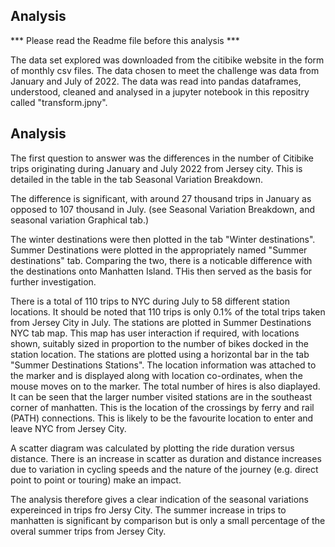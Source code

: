 ## Analysis

*** Please read the Readme file before this analysis ***

The data set explored was downloaded from the citibike website in the form of monthly csv files. The data chosen to meet the challenge was data from January and July of 2022. The data was read into pandas dataframes, understood, cleaned and analysed in a jupyter notebook in this repositry called "transform.jpny".

## Analysis
The first question to answer was the differences in the number of Citibike trips originating during January and July 2022 from Jersey city. This is detailed in the table in the tab Seasonal Variation Breakdown. 

The difference is significant, with around 27 thousand trips in January as opposed to 107 thousand in July. (see Seasonal Variation Breakdown, and seasonal variation Graphical tab.)

The winter destinations were then plotted in the tab "Winter destinations". Summer Destinations were plotted in the appropriately named "Summer destinations" tab. 
Comparing the two, there is a noticable difference with the destinations onto Manhatten Island. THis then served as the basis for further investigation. 

There is a total of 110 trips to NYC during July to 58 different station locations. It should be noted that 110 trips is only 0.1% of the total trips taken from Jersey City in July. The stations are plotted in Summer Destinations NYC tab map. This map has user interaction if required, with locations shown, suitably sized in proportion to the number of bikes docked in the station location. The stations are plotted using a horizontal bar in the tab "Summer Destinations Stations".
The location information was attached to the marker and is displayed along with location co-ordinates, when the mouse moves on to the marker. The total number of hires is also diaplayed. It can be seen that the larger number visited stations are in the southeast corner of manhatten. This is the location of the crossings by ferry and rail (PATH) connections. This is likely to be the favourite location to enter and leave NYC from Jersey City. 

A scatter diagram was calculated by plotting the ride duration versus distance. There is an increase in scatter as duration and distance increases due to variation in cycling speeds and the nature of the journey (e.g. direct point to point or touring) make an impact. 

The analysis therefore gives a clear indication of the seasonal variations expereinced in trips fro Jersy City. The summer increase in trips to manhatten is significant by comparison but is only a small percentage of the overal summer trips from Jersey City. 



